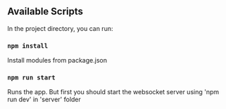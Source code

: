 ## Available Scripts

In the project directory, you can run:

### `npm install`

Install modules from package.json

### `npm run start`

Runs the app. But first you should start the websocket server using 'npm run dev' in 'server' folder


